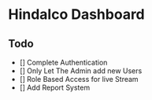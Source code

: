 # Hindalco Dashboard

## Todo 
- [] Complete Authentication
- [] Only Let The Admin add new Users
- [] Role Based Access for live Stream
- [] Add Report System